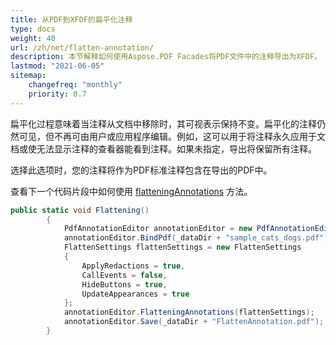 ```yaml
---
title: 从PDF到XFDF的扁平化注释
type: docs
weight: 40
url: /zh/net/flatten-annotation/
description: 本节解释如何使用Aspose.PDF Facades将PDF文件中的注释导出为XFDF。
lastmod: "2021-06-05"
sitemap:
    changefreq: "monthly"
    priority: 0.7
---
```


扁平化过程意味着当注释从文档中移除时，其可视表示保持不变。扁平化的注释仍然可见，但不再可由用户或应用程序编辑。例如，这可以用于将注释永久应用于文档或使无法显示注释的查看器能看到注释。如果未指定，导出将保留所有注释。

选择此选项时，您的注释将作为PDF标准注释包含在导出的PDF中。

查看下一个代码片段中如何使用 [flatteningAnnotations](https://reference.aspose.com/pdf/net/aspose.pdf.facades/pdfannotationeditor/methods/flatteningannotations) 方法。

```csharp
public static void Flattening()
        {
            PdfAnnotationEditor annotationEditor = new PdfAnnotationEditor();
            annotationEditor.BindPdf(_dataDir + "sample_cats_dogs.pdf");
            FlattenSettings flattenSettings = new FlattenSettings
            {
                ApplyRedactions = true,
                CallEvents = false,
                HideButtons = true,
                UpdateAppearances = true
            };
            annotationEditor.FlatteningAnnotations(flattenSettings);
            annotationEditor.Save(_dataDir + "FlattenAnnotation.pdf");
        }
```